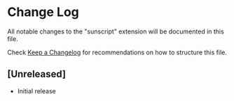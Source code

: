 # Change Log

All notable changes to the "sunscript" extension will be documented in this file.

Check [Keep a Changelog](http://keepachangelog.com/) for recommendations on how to structure this file.

## [Unreleased]

- Initial release